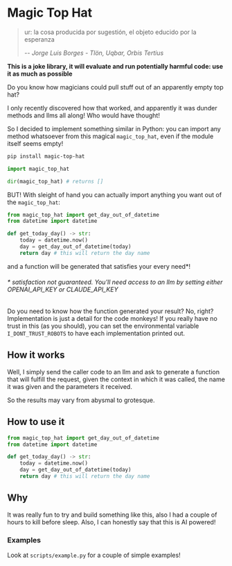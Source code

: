 # Magic Top Hat

> ur: la cosa producida por sugestión, el objeto educido por la esperanza
>
> -- <cite>Jorge Luis Borges - Tlön, Uqbar, Orbis Tertius</cite>

**This is a joke library, it will evaluate and run potentially harmful code: use it as much as possible**

Do you know how magicians could pull stuff out of an apparently empty top hat?

I only recently discovered how that worked, and apparently it was dunder methods and llms all along! Who would have thought!

So I decided to implement something similar in Python: you can import any method whatsoever from this magical `magic_top_hat`, even if the module itself seems empty!

```bash
pip install magic-top-hat
```

```python
import magic_top_hat

dir(magic_top_hat) # returns []
```

BUT! With sleight of hand you can actually import anything you want out of the `magic_top_hat`:

```python
from magic_top_hat import get_day_out_of_datetime
from datetime import datetime

def get_today_day() -> str: 
    today = datetime.now()
    day = get_day_out_of_datetime(today)
    return day # this will return the day name
```

and a function will be generated that satisfies your every need*!

###### * satisfaction not guaranteed. You'll need access to an llm by setting either OPENAI_API_KEY or CLAUDE_API_KEY

Do you need to know how the function generated your result? No, right? Implementation is just a detail for the code monkeys! If you really have no trust in this (as you should), you can set the environmental variable `I_DONT_TRUST_ROBOTS` to have each implementation printed out.

## How it works

Well, I simply send the caller code to an llm and ask to generate a function that will fulfill the request, given the context in which it was called, the name it was given and the parameters it received.

So the results may vary from abysmal to grotesque.

## How to use it

```python
from magic_top_hat import get_day_out_of_datetime
from datetime import datetime

def get_today_day() -> str: 
    today = datetime.now()
    day = get_day_out_of_datetime(today)
    return day # this will return the day name
```

## Why

It was really fun to try and build something like this, also I had a couple of hours to kill before sleep. Also, I can honestly say that this is AI powered!

### Examples

Look at `scripts/example.py` for a couple of simple examples!
